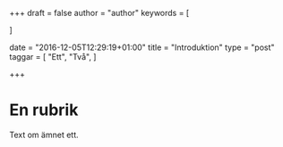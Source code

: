 +++
draft = false
author = "author"
keywords = [

]

date = "2016-12-05T12:29:19+01:00"
title = "Introduktion"
type = "post"
taggar = [
  "Ett",
  "Två",
]

+++

# En rubrik

Text om ämnet ett.

